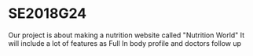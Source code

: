 # SE2018G24
Our project is about making a nutrition website called "Nutrition World"
It will include a lot of features as Full In body profile and doctors follow up
